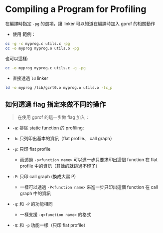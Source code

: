 # Compiling a Program for Profiling

在編譯時指定 `-pg` 的選項，讓 linker 可以知道在編譯時加入 gprof 的相關動作

* 使用
範例：
```bash
cc -g -c myprog.c utils.c -pg
cc -o myprog myprog.o utils.o -pg
```

也可以這樣:
```bash
cc -o myprog myprog.c utils.c -g -pg
```

* 直接透過 `ld` linker

```bash
ld -o myprog /lib/gcrt0.o myprog.o utils.o -lc_p
```

## 如何透過 flag 指定來做不同的操作

> 在使用 gprof 的這一步做 flag 加入：

* `-a`: 排除 static function 的 profiling: 

* `-b`: 只列印出基本的資訊（flat profile、 call graph）

* `-p`: 只印 flat profile
    * 而透過 `-p<function name>` 可以進一步只要求印出這個 function 在 flat profile 中的資訊（其餘的就跳過不印了）

* `-P`: 只印 call graph (換成大寫 P)    
    * 一樣可以透過 `-P<function name>` 來進一步只印出這個 function 在 call graph 中的資訊

* `-q`: 和 `-P` 的功能相同
    * 一樣支援 `-q<function name>` 的格式

* `-Q`: 和 `-p` 功能一樣（只印 flat profile）

